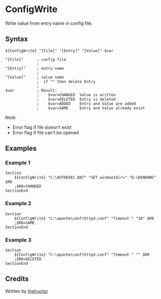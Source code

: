 # ConfigWrite

Write value from entry name in config file.

## Syntax

	${ConfigWrite} "[File]" "[Entry]" "[Value]" $var

	"[File]"      ; config file
	              ;
	"[Entry]"     ; entry name
	              ;
	"[Value]"     ; value name
	              ;  if "" then delete Entry
	              ;
	$var          ; Result:
	              ;    $var=CHANGED  Value is written
	              ;    $var=DELETED  Entry is deleted
	              ;    $var=ADDED    Entry and Value are added
	              ;    $var=SAME     Entry and Value already exist

Note:

- Error flag if file doesn't exist 
- Error flag if file can't be opened

## Examples

### Example 1

	Section
		${ConfigWrite} "C:\AUTOEXEC.BAT" "SET winbootdir=" "D:\WINDOWS" $R0
		;$R0=CHANGED
	SectionEnd

### Example 2

	Section
		${ConfigWrite} "C:\apache\conf\httpd.conf" "Timeout " "30" $R0
		;$R0=SAME
	SectionEnd

### Example 3

	Section
		${ConfigWrite} "C:\apache\conf\httpd.conf" "Timeout " "" $R0
		;$R0=DELETED
	SectionEnd

## Credits

Written by [Instructor][1]

[1]: http://nsis.sourceforge.net/User:Instructor